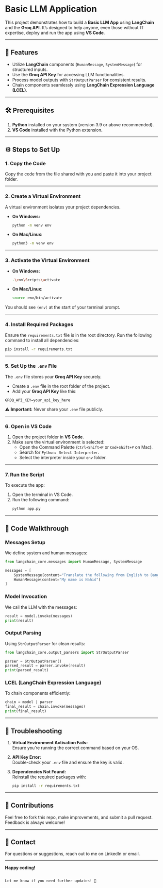 # Basic LLM Application  

This project demonstrates how to build a **Basic LLM App** using **LangChain** and the **Groq API**. It’s designed to help anyone, even those without IT expertise, deploy and run the app using **VS Code**.  

---

## 🚀 Features  
- Utilize **LangChain** components (`HumanMessage`, `SystemMessage`) for structured inputs.  
- Use the **Groq API Key** for accessing LLM functionalities.  
- Process model outputs with `StrOutputParser` for consistent results.  
- Chain components seamlessly using **LangChain Expression Language (LCEL)**.  

---

## 🛠 Prerequisites  
1. **Python** installed on your system (version 3.9 or above recommended).  
2. **VS Code** installed with the Python extension.  

---

## ⚙️ Steps to Set Up  

### 1. Copy the Code  
Copy the code from the file shared with you and paste it into your project folder.  

---

### 2. Create a Virtual Environment  
A virtual environment isolates your project dependencies.  

- **On Windows:**  
  ```bash  
  python -m venv env  
  ```  

- **On Mac/Linux:**  
  ```bash  
  python3 -m venv env  
  ```  

---

### 3. Activate the Virtual Environment  
- **On Windows:**  
  ```bash  
  .\env\Scripts\activate  
  ```  

- **On Mac/Linux:**  
  ```bash  
  source env/bin/activate  
  ```  

You should see `(env)` at the start of your terminal prompt.  

---

### 4. Install Required Packages  
Ensure the `requirements.txt` file is in the root directory. Run the following command to install all dependencies:  
```bash  
pip install -r requirements.txt  
```  

---

### 5. Set Up the `.env` File  
The `.env` file stores your **Groq API Key** securely.  

- Create a `.env` file in the root folder of the project.  
- Add your **Groq API Key** like this:  

```env  
GROQ_API_KEY=your_api_key_here  
```  

⚠️ **Important:** Never share your `.env` file publicly.  

---

### 6. Open in VS Code  
1. Open the project folder in **VS Code**.  
2. Make sure the virtual environment is selected:  
   - Open the Command Palette (`Ctrl+Shift+P` or `Cmd+Shift+P` on Mac).  
   - Search for `Python: Select Interpreter`.  
   - Select the interpreter inside your `env` folder.  

---

### 7. Run the Script  
To execute the app:  
1. Open the terminal in VS Code.  
2. Run the following command:  
   ```bash  
   python app.py  
   ```  

---

## 📜 Code Walkthrough  

### Messages Setup  
We define system and human messages:  
```python  
from langchain_core.messages import HumanMessage, SystemMessage  

messages = [  
    SystemMessage(content="Translate the following from English to Bangla"),  
    HumanMessage(content="My name is Nahid")  
]  
```  

### Model Invocation  
We call the LLM with the messages:  
```python  
result = model.invoke(messages)  
print(result)  
```  

### Output Parsing  
Using `StrOutputParser` for clean results:  
```python  
from langchain_core.output_parsers import StrOutputParser  

parser = StrOutputParser()  
parsed_result = parser.invoke(result)  
print(parsed_result)  
```  

### LCEL (LangChain Expression Language)  
To chain components efficiently:  
```python  
chain = model | parser  
final_result = chain.invoke(messages)  
print(final_result)  
```  

---

## 🧩 Troubleshooting  

1. **Virtual Environment Activation Fails:**  
   Ensure you’re running the correct command based on your OS.  

2. **API Key Error:**  
   Double-check your `.env` file and ensure the key is valid.  

3. **Dependencies Not Found:**  
   Reinstall the required packages with:  
   ```bash  
   pip install -r requirements.txt  
   ```  

---

## 🤝 Contributions  
Feel free to fork this repo, make improvements, and submit a pull request. Feedback is always welcome!  

---

## 📧 Contact  
For questions or suggestions, reach out to me on LinkedIn or email.  

---

**Happy coding!**  
```

Let me know if you need further updates! 🚀
